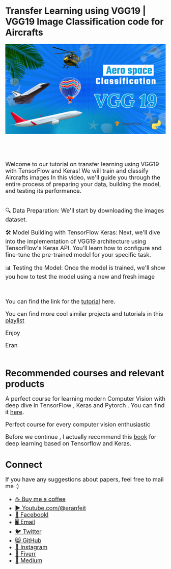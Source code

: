 # Transfer Learning using VGG19 | VGG19 Image Classification code for Aircrafts

<p align="center">
  <img width="800" src="Vgg19- Image classification.png" "image">
</p>

##
<br/><br/> 

<font size= "4" >

Welcome to our tutorial on transfer learning using VGG19 with TensorFlow and Keras! 
We will train and classify Aircrafts images
In this video, we'll guide you through the entire process of preparing your data, building the model, and testing its performance.

<br/>
🔍 Data Preparation: We'll start by downloading the images dataset.

🛠️ Model Building with TensorFlow Keras: Next, we'll dive into the implementation of VGG19 architecture using TensorFlow's Keras API. You'll learn how to configure and fine-tune the pre-trained model for your specific task.

📊 Testing the Model: Once the model is trained, we'll show you how to test the model using a new and fresh image 


<br/>

You can find the link for the [tutorial](https://youtu.be/exaEeDfbFuI) here. 

You can find more cool similar projects and tutorials in this [playlist](https://www.youtube.com/playlist?list=PLdkryDe59y4aCcCN4ioFpdLVAGZ_dFeFr)

Enjoy

Eran
<br/><br/> 

</font>

# Recommended courses and relevant products 
<font size= "4" >

A perfect course for learning modern Computer Vision with deep dive in TensorFlow , Keras and Pytorch . You can find it [here](http://bit.ly/3HeDy1V).

Perfect course for every computer vision enthusiastic

Before we continue , I actually recommend this [book](https://amzn.to/3STWZ2N) for deep learning based on Tensorflow and Keras. 



</font>

# Connect

<font size= "4" >
If you have any suggestions about papers, feel free to mail me :)

- [☕ Buy me a coffee](https://ko-fi.com/eranfeit)
- [▶️ Youtube.com/@eranfeit](https://www.youtube.com/channel/UCTiWJJhaH6BviSWKLJUM9sg)
- [🐙 Facebookl](https://www.facebook.com/groups/3080601358933585)
- [🖥️ Email](mailto:feitgemel@gmail.com)
- [🐦 Twitter](https://twitter.com/eran_feit )
- [😸 GitHub](https://github.com/feitgemel)
- [📸 Instagram](https://www.instagram.com/eran_feit/)
- [🤝 Fiverr ](https://www.fiverr.com/s/mB3Pbb)
- [📝 Medium ](https://medium.com/@feitgemel)


</font>

